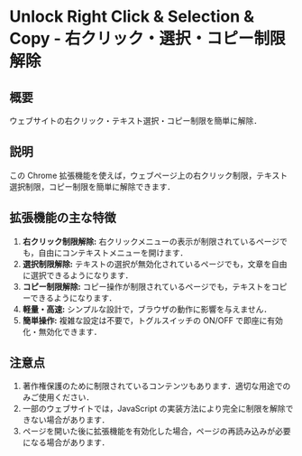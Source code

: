 # Unlock Right Click & Selection & Copy - 右クリック・選択・コピー制限解除

## 概要

ウェブサイトの右クリック・テキスト選択・コピー制限を簡単に解除．

## 説明

この Chrome 拡張機能を使えば，ウェブページ上の右クリック制限，テキスト選択制限，コピー制限を簡単に解除できます．

## 拡張機能の主な特徴

1. **右クリック制限解除:** 右クリックメニューの表示が制限されているページでも，自由にコンテキストメニューを開けます．
2. **選択制限解除:** テキストの選択が無効化されているページでも，文章を自由に選択できるようになります．
3. **コピー制限解除:** コピー操作が制限されているページでも，テキストをコピーできるようになります．
4. **軽量・高速:** シンプルな設計で，ブラウザの動作に影響を与えません．
5. **簡単操作:** 複雑な設定は不要で，トグルスイッチの ON/OFF で即座に有効化・無効化できます．

## 注意点

1. 著作権保護のために制限されているコンテンツもあります．適切な用途でのみご使用ください．
2. 一部のウェブサイトでは，JavaScript の実装方法により完全に制限を解除できない場合があります．
3. ページを開いた後に拡張機能を有効化した場合，ページの再読み込みが必要になる場合があります．
